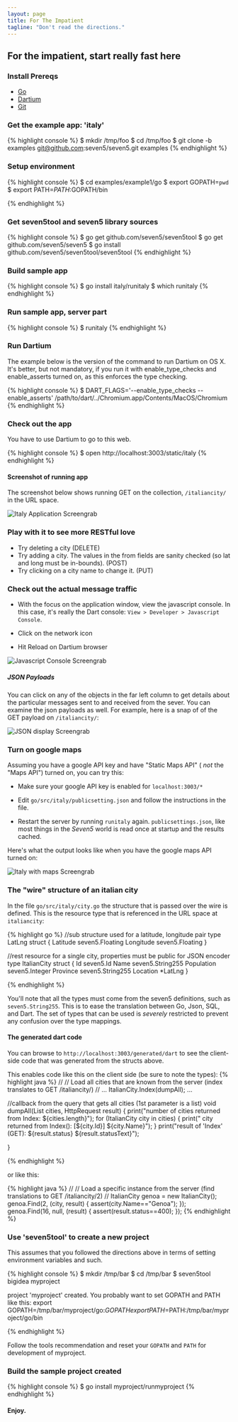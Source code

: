 ```yaml
--- 
layout: page
title: For The Impatient
tagline: "Don't read the directions."
---
```


## For the impatient, start really fast here

### Install Prereqs

* [Go](http://golang.org/doc/install)
* [Dartium](http://www.dartlang.org/dartium/)
* [Git](https://help.github.com/articles/set-up-git)

### Get the example app: 'italy'

{% highlight console %}
$ mkdir /tmp/foo
$ cd /tmp/foo
$ git clone -b examples git@github.com:seven5/seven5.git examples
{% endhighlight %}

### Setup environment

{% highlight console %}
$ cd examples/example1/go
$ export GOPATH=`pwd`
$ export PATH=$PATH:$GOPATH/bin

{% endhighlight %}

### Get seven5tool and seven5 library sources

{% highlight console %}
$ go get github.com/seven5/seven5tool
$ go get github.com/seven5/seven5
$ go install github.com/seven5/seven5tool/seven5tool
{% endhighlight %}

### Build sample app

{% highlight console %}
$ go install italy/runitaly
$ which runitaly 
{% endhighlight %}

### Run sample app, server part

{% highlight console %}
$ runitaly 
{% endhighlight %}

### Run Dartium 

The example below is the version of the command to run Dartium on OS X.  It's better, but not mandatory, if you run it with enable_type_checks and enable_asserts turned on, as this enforces the type checking.

{% highlight console %}
$ DART_FLAGS='--enable_type_checks --enable_asserts' /path/to/dart/../Chromium.app/Contents/MacOS/Chromium 
{% endhighlight %}


### Check out the app

You have to use Dartium to go to this web.

{% highlight console %}
$ open http://localhost:3003/static/italy
{% endhighlight %}

#### Screenshot of running app

The screenshot below shows running GET on the collection, `/italiancity/` in the URL space.

![Italy Application Screengrab](/seven5/images/italy-snap.png)

### Play with it to see more RESTful love

* Try deleting a city  (DELETE)
* Try adding a city.  The values in the from fields are sanity checked (so lat and long must be in-bounds).  (POST)
* Try clicking on a city name to change it.  (PUT)

### Check out the actual message traffic

* With the focus on the application window, view the javascript console.  In this case, it's really the Dart console: `View > Developer > Javascript Console`.

* Click on the network icon 

* Hit Reload on Dartium browser

![Javascript Console Screengrab](/seven5/images/console-snap.png)

##### JSON Payloads

You can click on any of the objects in the far left column to get details about the particular messages sent to and received from the sever.  You can examine the json payloads as well.  For example, here is a snap of of the GET payload on `/italiancity/`:

![JSON display Screengrab](/seven5/images/json-snap.png)

### Turn on google maps

Assuming you have a google API key and have "Static Maps API" ( *not* the "Maps API") turned on, you can try this:

* Make sure your google API key is enabled for `localhost:3003/*`
 
* Edit `go/src/italy/publicsetting.json` and follow the instructions in the file.

* Restart the server by running `runitaly` again.  `publicsettings.json`, like most things in the _Seven5_ world is read once at startup and the results cached.

Here's what the output looks like when you have the google maps API turned on:

![Italy with maps Screengrab](/seven5/images/withmaps-snap.png)

### The "wire" structure of an italian city

In the file `go/src/italy/city.go` the structure that is passed over the wire is defined.  This is the resource type that is referenced in the URL space at `italiancity`:

{% highlight go %}
//sub structure used for a latitude, longitude pair
type LatLng struct {
  Latitude  seven5.Floating
  Longitude seven5.Floating
}

//rest resource for a single city, properties must be public for JSON encoder
type ItalianCity struct {
  Id         seven5.Id
  Name       seven5.String255
  Population seven5.Integer
  Province   seven5.String255
  Location   *LatLng
}

{% endhighlight %}

You'll note that all the types must come from the seven5 definitions, such as `seven5.String255`.  This is to ease the translation between Go, Json, SQL, and Dart.  The set of types that can be used is *severely* restricted to prevent any confusion over the type mappings.

#### The generated dart code

You can browse to `http://localhost:3003/generated/dart`  to see the client-side code that was generated from the structs above.

This enables code like this on the client side (be sure to note the types):
{% highlight java %}
//
// Load all cities that are known from the server (index translates to GET /italiancity/)
//
...
	ItalianCity.Index(dumpAll);
...

//callback from the query that gets all cities (1st parameter is a list)
void dumpAll(List<ItalianCity> cities, HttpRequest result) {
	print("number of cities returned from Index: ${cities.length}");
	for (ItalianCity city in cities) {
		print("    city returned from Index(): [${city.Id}] ${city.Name}");
	}
	print("result of 'Index' (GET): ${result.status} ${result.statusText}");

}

{% endhighlight %}

or like this:

{% highlight java %}
//
// Load a specific instance from the server (find translations to GET /italiancity/2)
//
ItalianCity genoa = new ItalianCity();
genoa.Find(2, (city, result) {
	assert(city.Name=="Genoa");
});
genoa.Find(16, null, (result) {
	assert(result.status==400);
});
{% endhighlight %}

### Use 'seven5tool' to create a new project

This assumes that you followed the directions above in terms of setting environment variables and such.

{% highlight console %}
$ mkdir /tmp/bar
$ cd /tmp/bar
$ seven5tool bigidea myproject

project 'myproject' created.  You probably want to set GOPATH and PATH like this:
export GOPATH=/tmp/bar/myproject/go:$GOPATH
export PATH=$PATH:/tmp/bar/myproject/go/bin

{% endhighlight %}

Follow the tools recommendation and reset your `GOPATH` and `PATH` for development of myproject.

### Build the sample project created

{% highlight console %}
$ go install myproject/runmyproject
{% endhighlight %}

#### Enjoy.